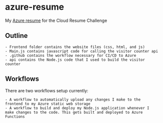 # azure-resume
My [Azure resume](https://brandons.co.za) for the Cloud Resume Challenge



## Outline
    - Frontend folder contains the website files (css, html, and js)
    - Main.js contains javascript code for calling the visitor counter api
    - .github contains the workflow necessary for CI/CD to Azure
    - api contains the Node.js code that I used to build the visitor counter

## Workflows
There are two workflows setup currently: 

    - A workflow to automatically upload any changes I make to the frontend to my Azure static web storage
    - A workflow to build and deploy my Node.js application whenever I make changes to the code. This gets built and deployed to Azure Functions
    

